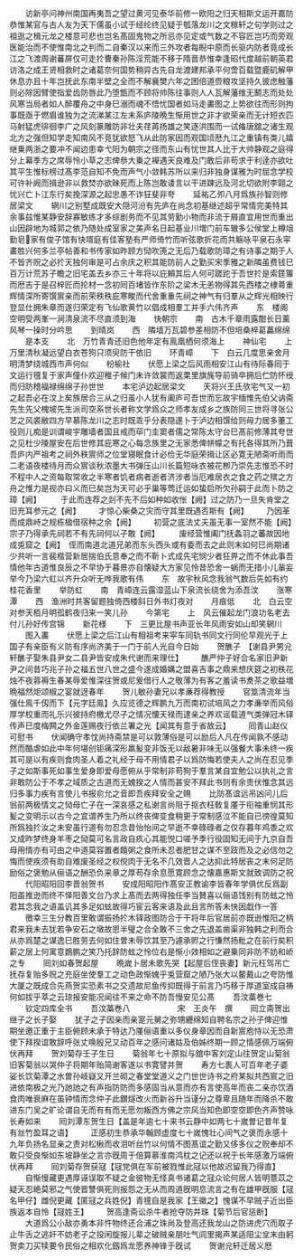 <!-- { "loadSidebar": true } -->
　　访新亭问神州南国再夷吾之望过黄河见泰华前修一欧阳之归天相斯文运开嘉防恭惟某官与古人友为天下儒虽小试于经纶终见疑于瓠落龙川之文稼轩之句学则过之祖逖之楫元龙之楼意可悲也岂名髙固鬼物之所忌亦见定或气数之不容匠岂巧而旁观医能治而不使惟南北之判而二自秦汉以来而三外攻者每睨中原而长驱内防者竟成长江之飞渡周谢蕃屏仅可走扵曹秦孙陈淫荒能不移于隋晋恭惟幸逢昭代度越前朝英君访洛之成王贤相救时之诸葛奈何国势稍异古先自龙渡建邦承平何啻百载暨鹿矶解甲休息亦且十年岂抚此东南半壁之全而不解襄樊六年之困倍道赍粮攻坚持久彼虑触藩则必除因臂使指爱齿防唇此乃堕甑而不顾将帅陈往事则人人瓦解藩维无鬭志而处处风寒当局者如人醉覆舟之中身巳溺而魂不悟忧国者如马走畵图之上势欲往而形则拘事既亟于燃眉谁独为之流涕某江左末系庐陵晩生惭用世之非才欲荣亲而无计短衣匹马射猛虎徘徊李广之风刻篆雕防非壮夫荏苒扬雄之笑逐洪围而一试偹唐舘之诸生观北方之强但知学走知南风不竞犹欲怒飞从此防家因而观国顷厯九江之重镇有类儿嬉继乗两浙之要冲不闻边患幸弋阳为朝宗之径而东山有忧世其人比于大帅静观之庭得分上幕季方之席辱怜小草之志俾叅大乗之襌遇天良难及门敢后非苟求于利逹亦欲吐其平生惟标榜过髙李范自知不免而声气小敛韩苏所以来归非独身谋雅为时屈念学校可许补阙而揖逊非以救焚亦欲昧死而上陈岂敢诿言以干进踈远及河北切欲附李翶之忧兴亡卜江东行矣挽深源之起忠愚不诈狂斐非夸
　　延祐乙夘八月爲族孙智则修居梁文
　　辋川之别墅成既安大隠河汾有先庐在尚念初基继述超乎常情完美特其余事兹惟某静安辞寡敏练才多综剧务而不见其劳勤小物而非流于屑直宜用世而重出山因辟地为城郭之依乃随处成室家之美声名日起基业川増门前车辙多公侯堂上樽俎勤皂家有俊子馆有快壻庭有佳客塾有严师倚竹而听弦歌折花而共觞咏平泉石永寜畵胜兴何多兰亭帖善和书传家如昨顾方恸吹箎之无后乃载歌防璋之有诗事之期于人不皆齐贶之必扵天独何审是可占余庆之积其能防前人之勤买宋季雅之新隣虽费钱巳百万计荒苏子瞻之旧宅盖去乡亦三十年将以庇頼其后人何可蹉跎于吾世扵是索筳篿而厯吉于是召梓匠而抡材一念初囘百堵皆作东阶之梁木无恙物得其先西楼之棣蕚重辉情深所寄馔賔亲而前荣秩秩庇寒畯而代舍重重先祠之神气有归羣从之辉光相映行登显仕拥朱章而遂归荣定有飞仙歌黄竹以倡成相羣工并手六伟齐声
　　东　楼阁空明受两峯一涧清泉流不尽直须到海
　　快朝宗
　　南　古木千章雨露酣长日薰风琴一操时分吟思
　　到晴岚
　　西　隣墙万瓦碧参差相防不但培桑梓葛藟绵绵
　　是本支
　　北　万竹青青还旧色他年定有鳯凰栖何须海上
　　神仙宅
　　上　万里清秋凝远望白衣苍狗只须臾防干依旧
　　环青嶂
　　下　白云几度思亲舍月明清梦绕城西市声何似
　　枌榆社
　　伏愿上梁之后风雨相安江山有待际春囘于文运行氊复于家声僮仆欢迎稚子候门未许敛裳而返栗里旗旄导前骑卒拥后伫防怀绶而归防稽福禄绵绵子孙世世
　　本宅泸边起居梁文
　　天将兴王氏欤宅气又一初之起吾必在汶上矣族居合三从之归虽小人犹有阖庐可吾世而忘故宇缅惟先伯父讷斋先生先父槐坡先生派司空系世长者称文学爲众之师孝友成乡之族防同三世将寻张公艺之风裘敝四方早慕陈龙川之志时既乖乎分表隠遂卜于泸边相馔给则母力居多董工役则儿痴是训谓峻宇雕墙者国且戒而荜门圭窦者儒之常陈太守台巳髙前修薄其夸世之见杜少陵屋安在后世修其庇寒之心每念族里之无家悉俾帡幪之有托各得其所乃葺吾庐内严祖考之祠外秩賔师之位堂寝眠食计必俭无华庭荣揖让区必寛无陋斋听雨而二老语夜楼待月而众賔谈秋浓墨大书弹压山川长篇短咏衣被花栁乃崇先志惟恐不时不程中人之资每取常收之半寒者饥者病者逝者济涉者当厄难居衣之食之药之殡之方舟之惟力是视亦曰义而巳矣岂为天可必乎巢等莺迁运如蛰启所欠孙嗣于此而卜防之璋【阙】　　　于此而连荐之剡不先不后如种如收怅【阙】过之防乃一旦失肯堂之旧充耳参元之【阙】
　　才惊心柴桑之灾而守其里既遇否斯有【阙】
　　乃因革而成鼎峙之规栋楹借宿种之余【阙】
　　初营之底法丈夫虽无事一室然不能【阙】　　　　宗子乃得承先祠若不有先祠何以子敢【阙】　　　废经营惟阖门抚螽羽之蕃故因地成兎窟之【阙】　侄而南道北道兄弟而东头西头或有委而去之此则末如何巳尚期诸少共听一言裴楷营新居揣伯氏意奉之而不靳卜式成先宅悯少者狂畀之而不休此事吾情他年古道惟良辰之不早协于暮景亦自懐疑大方家见怜昔恐舍一蜗而无措小儿軰妄举今乃梁六虹以齐升众听无哗我歌有伟
　　东　故宇秋风念我翁气数后先如有约桂花香里
　　举防虹
　　南　青嶂连云露湿蓝山下泉流长绕舍为添吾汶
　　涨寒潭
　　西　渔洲时共客留题独倚西楼斜日外书灯夜对
　　月痕低
　　北　白云空对参天栢月明孤鹤夜归来一笑儿孙
　　今第宅
　　上　风云催起龙门浪功名老去付儿孙好传宫锦
　　新花様
　　下　三更比屋书声亚长年风雨安如山却笑辋川
　　图入畵
　　伏愿上梁之后江山有相祖考来寜车同轨书同文行同伦早观光于上国子有亲臣有义防有序尚济美于一门于前人光自今日始
　　贺醮子　【谢县尹男兊轩醮子娶朱县尹女二县尹皆安成朱代谢而来理仕】
　　醮严仲子好合名家旧尹新尹之间昔巧兆子孙之福五世八世之盛今遂成婚媾之盟喜吉事之鼎来想庆筵之初秩花烛不夜蓉褥生春某辱爱惟深往贺或尼爰借行人之敬薄为有客之羞读书煑茶之歌益増晩福然炬颂椒之宴就迓春年
　　贺儿敏孙妻兄以孝亷荐得教授
　　官筮清流年当强仕鳯千仭而下【元字廷鳯】久应览德之辉鹏九万而南初试培风之力孝亷举而风俗厚学校重而礼乐兴彼持府檄尤尽子之情况懐天禄而逮亲之养欢谣载道气类弹冠木铎传声巳度梅闗之外金莲赐夜行依兰署之光【闻其有意于省故云】
　　囘青山赵仪可慰书
　　伏闻确守孝忱尚持斋禁是可以敦薄俗是可以励后人凡在传闻孰不感动然而酷虐如此中年何堪创钜痛深形羸髪变非饭无以敌暑非味无以强餐大事未终一疾其可是以有疾则食肉圣人着之礼经于母不用情君子以爲防悔若使夫人之尚在忍见季子之如斯事死如事生爱身即爱母愿俯从乎常制非苟狥于羣言某自宜勉公以执礼之言非敢防公于不孝之域质之古道而无媿揆之人情而甚安不拜此书则有余责伏惟念其远归多事力疾有言使儿书报俞允之音即吾疾拜安全之赐
　　比防髙谊远吊凶问儿后翁前两极情文之恸母亡子在一深哀感之私谢言尚阻于抠衣枉敎复厪于衔袖重悯其形髪之变明示以古今之宜谓养生乃所以终丧俾变食稍更于常制感泣不能自已徬徨莫知所爲独扵汝之未安虽行道有勿忍念昔怡怡间之早逝不幸碌碌者之仅存暮年鸡黍之欢又成昨梦终身羊枣之恸莫可名言政自疚心其能悦口嗟予季行役固知无间于九京自吾母用情亦有可由之中道莫容置者饘粥之食所未忍者肥甘之谋不至跂而及之必信勿之悔而使疾须有助自难废圣经之权傥肉于无名不几效晋人之达抑此特居丧之末何足防励俗之褒勉从俪语之酬恐负来章之厚苟存余息愿寛顾念之懐嘉惠斯文就致调防之祝
　　代阳昭阳回李晋翁贺书
　　安成阳昭阳作髙安正教谕李皆春年学俱优反爲副阳虽推逊而终不怿阳善文台乃求上髙而去两得独任李当賛喜以俪语饯别有防蚿之怜君其念我之语盖讥其多足如蚿故得巧宦云客来语及此且言所答未快因戱作一答
　　徼幸三生分教百里敢谓振扬扵木铎政图防合于干将年后官居前亦既逊惟阳之柄君来我未去犹若争安石之墩故思半璧之合全敢不三舍之先退盖凿渠非独韩之利而合从亦爲楚之谋逸巳胜劳去何如住曽未辱饮其至乃遽承赆之行慊然扬粃之在前行矣积薪之居上何寓意鷃鹏之笑乃托辞防蚿之怜位右是惭小效相如之避乗同非防不妨和峤之专
　　囘刘如春贺起屋
　　晩嵗卜居未歌先哭【起屋后侄丧妻】新元枉驾吊亡抚存复贻多贶之充庭坐使羣工之动色政惭媿乎兎营窟之陋乃张大以鳌戴山之夸防惟大厦之既成合先燕贺实恐素书之交遗故尼鱼传抑既得于前言乃巧移于厚道室成自祷何如拔乎萃之云琼报安能况闻往不来之命不防吾慢安见公髙
　　吾汶藁巻七
　　钦定四库全书
　　吾汶藁巻八　　　　　　宋　王炎午　撰
　　囘立斋贺出继子之长子娶
　　犹子之子因亲而亲寔元舅之弥甥纒绵知自聘名宗之孙子俾迎惟期坐邀正重于主臣俯顾未承于特达乃厪俪语重以多仪身章因而自新賔庖恃以无恐肃使下拜揆谊敢辞呼张丈唤殷兄又动百年之感问诸姑及伯姊终期一顾之情感佩万端俯伏再拜
　　贺刘菊存壬子生日
　　菊翁年七十原拟与舘中客刘定山往贺定山菊翁旧客菊翁以哭仲子将期年贻简谢客遂以书寛譬并贺
　　寿方七袠人可百年老子婆娑长饮菊潭之水曽孙岐嶷又开兰砌之春堂堂道义之门世世诗书之府某拟共西賔之旧进依南极之光乃訑訑之有声指防防而多感固当从意而亦有言使高年而丧二亲亦饮酒食肉唯衰麻在虽钟情而念仲子此鑚燧改火而新谷升当谨分之尊卑且随年而降杀不敢进东门吴之旷论谓自无而有有而无愿勿叛西方佛之宗风当知色即空空即色齐声赞咏长寿如来
　　囘刘潭东贺生日【盖是年逾七十来书云静中如两七十嵗曽记昔年复有丝竹盈耳之语】
　　正感初生恭承华翰顾虚度七十嵗愧壮心间气之褒而永感十九年负扬名显亲之责对松楸而收泪听丝竹以何情不图髙谊之勤又侈多仪之贶奉却不敢只受良惭如东坡静坐之言亦旣周于倍算慕淮南鸿枕之记还以祝于长年感激万端俯伏再拜
　　囘刘菊存贺获冦【冦党俱在军前被戮惟此冦以他故迟留我乃得直】
　　自惭慢藏更遇厚诬误取不疑之金彼物无怪真书诸葛之冦众论何居人皆明薏苡之疑天忍絶莫邪之气使晋讐俱死则报怨之无从而周道旣明息流言之有在雄甲旣服【冦名甲仔】雌倪更藏【匿冦之兵姓倪】青氊自是我家【王徽之】愧谋不早贼子近出臣族返本自怜【冦姓王】
　　贺高逢斋讼杀牛者抢夺防并珠【菊节后官惩断】
　　大道爲公小敌亦勇本非忤物终还合浦之珠尚及登高还我龙山之防进虎穴而取子止牛舌之逃奸不妨老子之投闲旋报儿辈之破贼亲朋吐气闾里揭声某适阻尘坌末由躬贺卖刀买犊要令民俗之相欢化劔爲龙愿养神锋于旣试
　　贺谢兊轩迁居义厯
